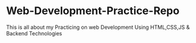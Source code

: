 # Web-Development-Practice-Repo
This is all about my Practicing on web Development Using HTML,CSS,JS &amp; Backend Technologies 
